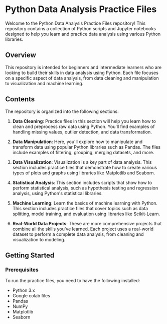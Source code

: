 # Python Data Analysis Practice Files

Welcome to the Python Data Analysis Practice Files repository! This repository contains a collection of Python scripts and Jupyter notebooks designed to help you learn and practice data analysis using various Python libraries.

## Overview

This repository is intended for beginners and intermediate learners who are looking to build their skills in data analysis using Python. Each file focuses on a specific aspect of data analysis, from data cleaning and manipulation to visualization and machine learning.

## Contents

The repository is organized into the following sections:

1. **Data Cleaning**: Practice files in this section will help you learn how to clean and preprocess raw data using Python. You'll find examples of handling missing values, outlier detection, and data transformation.

2. **Data Manipulation**: Here, you'll explore how to manipulate and transform data using popular Python libraries such as Pandas. The files include examples of filtering, grouping, merging datasets, and more.

3. **Data Visualization**: Visualization is a key part of data analysis. This section includes practice files that demonstrate how to create various types of plots and graphs using libraries like Matplotlib and Seaborn.

4. **Statistical Analysis**: This section includes scripts that show how to perform statistical analysis, such as hypothesis testing and regression analysis, using Python's statistical libraries.

5. **Machine Learning**: Learn the basics of machine learning with Python. This section includes practice files that cover topics such as data splitting, model training, and evaluation using libraries like Scikit-Learn.

6. **Real-World Data Projects**: These are more comprehensive projects that combine all the skills you've learned. Each project uses a real-world dataset to perform a complete data analysis, from cleaning and visualization to modeling.

## Getting Started

### Prerequisites

To run the practice files, you need to have the following installed:

- Python 3.x
- Google colab files
- Pandas
- NumPy
- Matplotlib
- Seaborn
